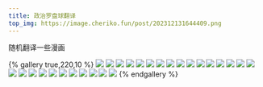 ```yaml
---
title: 政治罗盘球翻译
top_img: https://image.cheriko.fun/post/202312131644409.png
---
```


随机翻译一些漫画

{% gallery true,220,10 %}
![](https://image.cheriko.fun/post/202312131507466.jpg)
![](https://image.cheriko.fun/post/202312131507467.jpg)
![](https://image.cheriko.fun/post/202312131507493.jpg)
![](https://image.cheriko.fun/post/202312131507494.jpg)
![](https://image.cheriko.fun/post/202312131507500.jpg)
![](https://image.cheriko.fun/post/202312131507501.jpg)
![](https://image.cheriko.fun/post/202312131507502.jpg)
![](https://image.cheriko.fun/post/202312131507507.jpg)
![](https://image.cheriko.fun/post/202312131507509.jpg)
![](https://image.cheriko.fun/post/202312131507510.jpg)
![](https://image.cheriko.fun/post/202312131507511.jpg)
![](https://image.cheriko.fun/post/202312131507520.jpg)
![](https://image.cheriko.fun/post/202312131507519.jpg)
![](https://image.cheriko.fun/post/202312131507517.jpg)
![](https://image.cheriko.fun/post/202312131507516.jpg)
![](https://image.cheriko.fun/post/202312131507513.jpg)
![](https://image.cheriko.fun/post/202312131507514.jpg)
![](https://image.cheriko.fun/post/202312131507529.jpg)
![](https://image.cheriko.fun/post/202312131507541.jpg)
![](https://image.cheriko.fun/post/202312131507546.jpg)
![](https://image.cheriko.fun/post/202312131507547.jpg)
![](https://image.cheriko.fun/post/202312131507548.jpg)
![](https://image.cheriko.fun/post/202312131507549.jpg)
![](https://image.cheriko.fun/post/202312131507554.jpg)
![](https://image.cheriko.fun/post/202312131507555.jpg)
![](https://image.cheriko.fun/post/202312131507556.jpg)
![](https://image.cheriko.fun/post/202312131607301.jpg)
{% endgallery %}